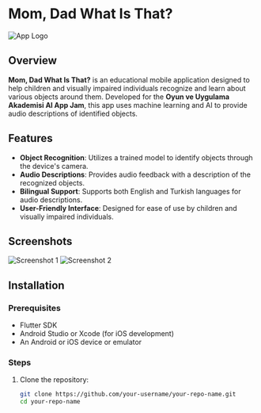 # Mom, Dad What Is That?

![App Logo](path/to/your/logo.png)

## Overview

**Mom, Dad What Is That?** is an educational mobile application designed to help children and visually impaired individuals recognize and learn about various objects around them. Developed for the **Oyun ve Uygulama Akademisi AI App Jam**, this app uses machine learning and AI to provide audio descriptions of identified objects.

## Features

- **Object Recognition**: Utilizes a trained model to identify objects through the device's camera.
- **Audio Descriptions**: Provides audio feedback with a description of the recognized objects.
- **Bilingual Support**: Supports both English and Turkish languages for audio descriptions.
- **User-Friendly Interface**: Designed for ease of use by children and visually impaired individuals.

## Screenshots

![Screenshot 1](path/to/screenshot1.png)
![Screenshot 2](path/to/screenshot2.png)

## Installation

### Prerequisites

- Flutter SDK
- Android Studio or Xcode (for iOS development)
- An Android or iOS device or emulator

### Steps

1. Clone the repository:
   ```bash
   git clone https://github.com/your-username/your-repo-name.git
   cd your-repo-name

